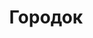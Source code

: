 --- 
title: "Городок" 
site: "http://www.gorodokcompany.wix.com/krimeasaki" 
town: "Саки" 
tel: ["+79787224611, +380633219812, +380684718678, +79787224655"] 
address: "Россия, АР Крым, г. Саки ул.Советская 13-А второй этаж" 
mail: "gorodok-96500@mail.ru" 
--- 